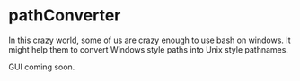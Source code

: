 # pathConverter

In this crazy world, some of us are crazy enough to use bash on windows. It might help them to convert Windows style paths into Unix style pathnames. 

GUI coming soon. 

